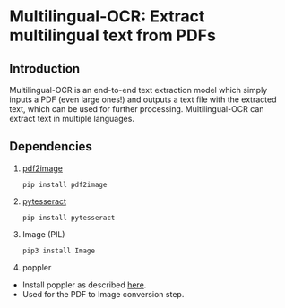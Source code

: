 # Multilingual-OCR: Extract multilingual text from PDFs  

## Introduction

Multilingual-OCR is an end-to-end text extraction model which simply inputs a PDF (even large ones!) and outputs a text file with the extracted text, which can be used for further processing. Multilingual-OCR can extract text in multiple languages. 

## Dependencies

1. [pdf2image](https://pypi.org/project/pdf2image/)

   ```pip install pdf2image```

2. [pytesseract](https://pypi.org/project/pytesseract/)

   ```pip install pytesseract```

3. Image (PIL)

   ```pip3 install Image```

4. poppler 
- Install poppler as described [here](https://pypi.org/project/pdf2image/).
- Used for the PDF to Image conversion step.
